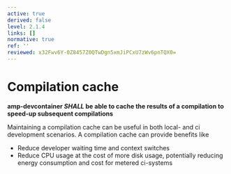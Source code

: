 ```yaml
---
active: true
derived: false
level: 2.1.4
links: []
normative: true
ref: ''
reviewed: x32Fwv6Y-0Z8457Z0QTwDgn5xmJiPCxU7zWv6pnTQX0=
---
```


# Compilation cache

**amp-devcontainer *SHALL* be able to cache the results of a compilation to speed-up subsequent compilations**

Maintaining a compilation cache can be useful in both local- and ci development scenarios.
A compilation cache can provide benefits like
- Reduce developer waiting time and context switches
- Reduce CPU usage at the cost of more disk usage, potentially reducing energy consumption and cost for metered ci-systems